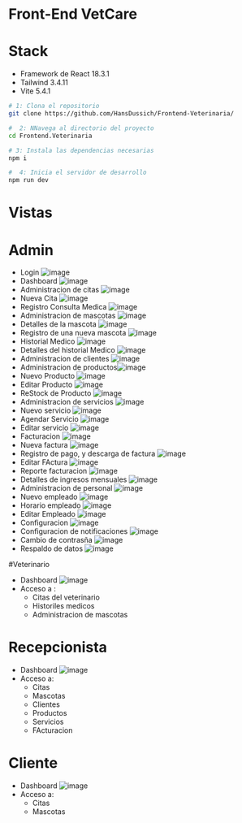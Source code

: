 # Front-End VetCare

# Stack
  * Framework de React 18.3.1
  * Tailwind 3.4.11
  * Vite 5.4.1

```sh
# 1: Clona el repositorio
git clone https://github.com/HansDussich/Frontend-Veterinaria/

#  2: NNavega al directorio del proyecto
cd Frontend.Veterinaria

# 3: Instala las dependencias necesarias
npm i

#  4: Inicia el servidor de desarrollo
npm run dev
```


# Vistas

# Admin
 * Login ![image](https://github.com/user-attachments/assets/1bf5c0b2-347f-4efc-b1bf-827c4383a742)
* Dashboard ![image](https://github.com/user-attachments/assets/9f19d75e-5ef1-42ce-a669-e5d77a6e42de)
* Administracion de citas ![image](https://github.com/user-attachments/assets/771b1cf3-52a9-45fb-a946-84b777e66ccb)
* Nueva Cita ![image](https://github.com/user-attachments/assets/fd0960c5-beff-43d9-aac7-568fd8ad68d3)
* Registro Consulta Medica ![image](https://github.com/user-attachments/assets/267d5346-1650-434b-ac8f-e430a2eb647f)
*  Administracion de mascotas ![image](https://github.com/user-attachments/assets/9ab561bc-15f8-4faf-9119-1be103438506)
*  Detalles de la mascota ![image](https://github.com/user-attachments/assets/d6defde7-5954-45ba-9006-aa669cf2599c)
*  Registro de una nueva mascota ![image](https://github.com/user-attachments/assets/0de57d5b-7aca-492f-9461-d4e1532e665a)
*  Historial Medico ![image](https://github.com/user-attachments/assets/3d6682c3-3356-415e-adeb-f4db36747c42)
*  Detalles del historial Medico ![image](https://github.com/user-attachments/assets/5c811248-e5d3-4924-b2c2-49847f9b41ac)
*  Administracion de clientes ![image](https://github.com/user-attachments/assets/8970c801-3b08-43fc-a0cf-9f2a9ffa09fe)
*  Administracion de productos![image](https://github.com/user-attachments/assets/ee60675e-5857-4a0f-afb2-58a3435c0aaf)
*  Nuevo Producto ![image](https://github.com/user-attachments/assets/c993686e-6783-4742-b0e5-d805cf56e446)
*  Editar Producto ![image](https://github.com/user-attachments/assets/bc934653-d630-49e7-b2cb-45dfc058a387)
*  ReStock de Producto ![image](https://github.com/user-attachments/assets/2592e384-0465-49ba-adc6-9c6c9e3818c0)
*  Administracion de servicios ![image](https://github.com/user-attachments/assets/1d9e3faa-d423-4ea7-b01c-acdc10fe1f4d)
*  Nuevo servicio ![image](https://github.com/user-attachments/assets/7a014c4d-ff30-4cec-8997-905bd546ae76)
*  Agendar Servicio ![image](https://github.com/user-attachments/assets/8469cc64-143e-4f8e-a96e-d6d60656df27)
*  Editar servicio ![image](https://github.com/user-attachments/assets/0a445b71-6226-4ca2-ad82-f4cb3fe653f4)
*  Facturacion ![image](https://github.com/user-attachments/assets/d1ff0073-0056-4482-a469-4b376fc57380)
*  Nueva factura ![image](https://github.com/user-attachments/assets/ba33d290-cb17-442a-876c-6949faa3049f)
*  Registro de pago, y descarga de factura ![image](https://github.com/user-attachments/assets/a267fd52-8539-4fbf-be4d-3ac89aa83003)
*  Editar FActura ![image](https://github.com/user-attachments/assets/cff02db8-ab90-4c5f-bec8-eedf2c31a80c)
*  Reporte facturacion ![image](https://github.com/user-attachments/assets/f0871f3a-424d-4a7e-b26b-aab550fc03af)
*  Detalles de ingresos mensuales ![image](https://github.com/user-attachments/assets/769ac54f-4430-45cc-8f47-53ba403abe0f)
*  Administracion de personal ![image](https://github.com/user-attachments/assets/fc2fbcd7-5d4c-4766-9fdb-a9d8000c49f8)
*  Nuevo empleado ![image](https://github.com/user-attachments/assets/98c8b735-2ef0-463d-a01c-e523e28eb3d0)
*  Horario empleado ![image](https://github.com/user-attachments/assets/164ca568-8bc2-4aa2-9b8c-c7b436a390e8)
*  Editar Empleado ![image](https://github.com/user-attachments/assets/cce24cbf-15c7-4a46-9066-4f89253092ba)
*  Configuracion ![image](https://github.com/user-attachments/assets/0c4a2ab2-7769-4c26-9540-7c17cb37513a)
*  Configuracion de notificaciones ![image](https://github.com/user-attachments/assets/ef7bce09-4779-4a63-98fe-ceb4043721b6)
*  Cambio de contrasña ![image](https://github.com/user-attachments/assets/f3a5677e-dad5-40db-aa27-4a8d8abed449)
*  Respaldo de datos ![image](https://github.com/user-attachments/assets/71f800d3-b3b2-4ff1-aa61-e1bd2451bc37)


#Veterinario 
* Dashboard ![image](https://github.com/user-attachments/assets/c25282a8-2330-4f01-89c7-d49d01f177d9)
* Acceso a : 
   - Citas del veterinario
   - Historiles medicos 
    - Administracion de mascotas

# Recepcionista 
* Dashboard ![image](https://github.com/user-attachments/assets/230fc455-bfd0-4289-a217-5b8211a77844)
* Acceso a:
  - Citas
  - Mascotas
  - Clientes
  - Productos
  - Servicios
  - FActuracion

# Cliente
* Dashboard ![image](https://github.com/user-attachments/assets/6be9920f-9846-477e-bd06-5cd45d0abecf)
* Acceso a:
    - Citas
    - Mascotas 






































